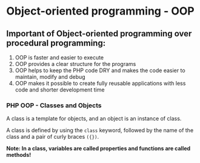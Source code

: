 # Object-oriented programming - OOP

## Important of Object-oriented programming over procedural programming:

1. OOP is faster and easier to execute
2. OOP provides a clear structure for the programs
3. OOP helps to keep the PHP code DRY and makes the code easier to maintain, modify and debug
4. OOP makes it possible to create fully reusable applications with less code and shorter development time

### PHP OOP - Classes and Objects

A class is a template for objects, and an object is an instance of class.

A class is defined by using the `class` keyword, followed by the name of the class and a pair of curly braces ```({})```.

**Note: In a class, variables are called properties and functions are called methods!** 